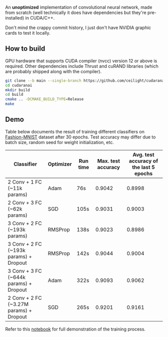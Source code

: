 An **unoptimized** implementation of convolutional neural network, made from
scratch (well technically it does have dependencies but they're pre-installed)
in CUDA/C++.

Don't mind the crappy commit history, I just don't have NVIDIA graphic cards
to test it locally.

## How to build

GPU hardware that supports CUDA compiler (nvcc) version 12 or above is required.
Other dependencies include Thrust and cuRAND libraries (which are probably
shipped along with the compiler).

```bash
git clone --b main --single-branch https://github.com/ceilight/cudaranai.git
cd cudaranai
mkdir build
cd build
cmake .. -DCMAKE_BUILD_TYPE=Release
make
```

## Demo

Table below documents the result of training different classifiers on
[Fashion-MNIST](https://github.com/zalandoresearch/fashion-mnist) dataset after
30 epochs. Test accuracy may differ due to batch size, random seed for weight
initialization, etc.

| Classifier | Optimizer | Run time | Max. test accuracy | Avg. test accuracy of the last 5 epochs |
| --- | --- | --- | --- | --- |
| 2 Conv + 1 FC (~11k params) | Adam | 76s | 0.9042 | 0.8998 |
| 2 Conv + 3 FC (~62k params) | SGD | 105s | 0.9031 | 0.9003 |
| 3 Conv + 2 FC (~193k params) | RMSProp | 138s | 0.9023 | 0.8986 |
| 3 Conv + 2 FC (~193k params) + Dropout | RMSProp | 142s | 0.9044 | 0.9004 |
| 3 Conv + 3 FC (~644k params) + Dropout | Adam | 322s | 0.9093 | 0.9062 |
| 2 Conv + 2 FC (~3.27M params) + Dropout | SGD | 265s | 0.9201 | 0.9161 |

Refer to this [notebook](https://colab.research.google.com/drive/1PTEictwtufbPmYrmPti-UT2d56daOq6B?usp=sharing)
for full demonstration of the training process.